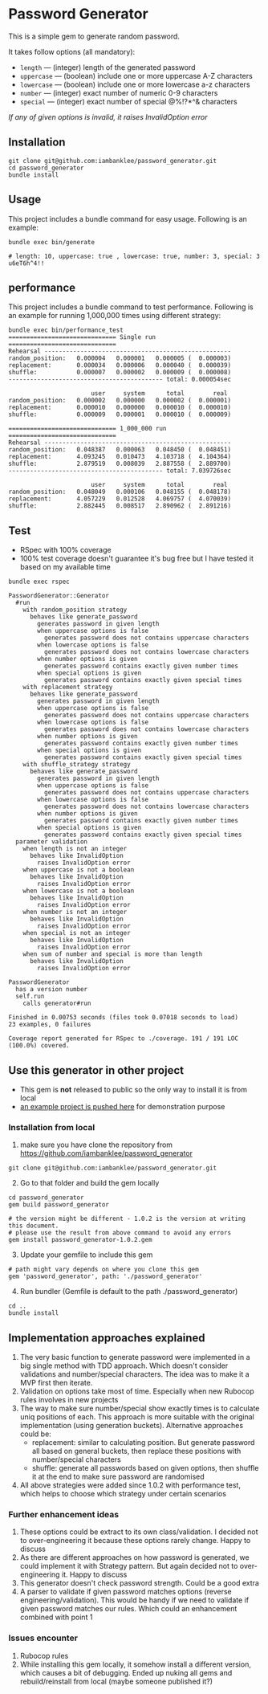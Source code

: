 # Password Generator
This is a simple gem to generate random password.

It takes follow options (all mandatory):
- `length` — (integer) length of the generated password
- `uppercase` — (boolean) include one or more uppercase A-Z characters
- `lowercase` — (boolean) include one or more lowercase a-z characters
- `number` — (integer) exact number of numeric 0-9 characters
- `special` — (integer) exact number of special @%!?*^& characters

*If any of given options is invalid, it raises InvalidOption error*

## Installation
```
git clone git@github.com:iambanklee/password_generator.git
cd password_generator
bundle install
```

## Usage
This project includes a bundle command for easy usage. Following is an example:
```
bundle exec bin/generate

# length: 10, uppercase: true , lowercase: true, number: 3, special: 3 
u6eT6h^4!!
```

## performance
This project includes a bundle command to test performance. Following is an example for running 1,000,000 times using different strategy:
```
bundle exec bin/performance_test
============================== Single run ==============================
Rehearsal ----------------------------------------------------
random_position:   0.000004   0.000001   0.000005 (  0.000003)
replacement:       0.000034   0.000006   0.000040 (  0.000039)
shuffle:           0.000007   0.000002   0.000009 (  0.000008)
------------------------------------------- total: 0.000054sec

                       user     system      total        real
random_position:   0.000002   0.000000   0.000002 (  0.000001)
replacement:       0.000010   0.000000   0.000010 (  0.000010)
shuffle:           0.000009   0.000001   0.000010 (  0.000009)

============================== 1_000_000 run ==============================
Rehearsal ----------------------------------------------------
random_position:   0.048387   0.000063   0.048450 (  0.048451)
replacement:       4.093245   0.010473   4.103718 (  4.104364)
shuffle:           2.879519   0.008039   2.887558 (  2.889700)
------------------------------------------- total: 7.039726sec

                       user     system      total        real
random_position:   0.048049   0.000106   0.048155 (  0.048178)
replacement:       4.057229   0.012528   4.069757 (  4.070039)
shuffle:           2.882445   0.008517   2.890962 (  2.891216)
```

## Test
- RSpec with 100% coverage
- 100% test coverage doesn't guarantee it's bug free but I have tested it based on my available time
```
bundle exec rspec

PasswordGenerator::Generator
  #run
    with random_position strategy
      behaves like generate_password
        generates password in given length
        when uppercase options is false
          generates password does not contains uppercase characters
        when lowercase options is false
          generates password does not contains lowercase characters
        when number options is given
          generates password contains exactly given number times
        when special options is given
          generates password contains exactly given special times
    with replacement strategy
      behaves like generate_password
        generates password in given length
        when uppercase options is false
          generates password does not contains uppercase characters
        when lowercase options is false
          generates password does not contains lowercase characters
        when number options is given
          generates password contains exactly given number times
        when special options is given
          generates password contains exactly given special times
    with shuffle_strategy strategy
      behaves like generate_password
        generates password in given length
        when uppercase options is false
          generates password does not contains uppercase characters
        when lowercase options is false
          generates password does not contains lowercase characters
        when number options is given
          generates password contains exactly given number times
        when special options is given
          generates password contains exactly given special times
  parameter validation
    when length is not an integer
      behaves like InvalidOption
        raises InvalidOption error
    when uppercase is not a boolean
      behaves like InvalidOption
        raises InvalidOption error
    when lowercase is not a boolean
      behaves like InvalidOption
        raises InvalidOption error
    when number is not an integer
      behaves like InvalidOption
        raises InvalidOption error
    when special is not an integer
      behaves like InvalidOption
        raises InvalidOption error
    when sum of number and special is more than length
      behaves like InvalidOption
        raises InvalidOption error

PasswordGenerator
  has a version number
  self.run
    calls generator#run

Finished in 0.00753 seconds (files took 0.07018 seconds to load)
23 examples, 0 failures

Coverage report generated for RSpec to ./coverage. 191 / 191 LOC (100.0%) covered.
```

## Use this generator in other project
- This gem is **not** released to public so the only way to install it is from local
- [an example project is pushed here](https://github.com/iambanklee/password-project) for demonstration purpose

### Installation from local
1. make sure you have clone the repository from https://github.com/iambanklee/password_generator
```
git clone git@github.com:iambanklee/password_generator.git
```
2. Go to that folder and build the gem locally
```
cd password_generator
gem build password_generator

# the version might be different - 1.0.2 is the version at writing this document.
# please use the result from above command to avoid any errors
gem install password_generator-1.0.2.gem
```
3. Update your gemfile to include this gem
```
# path might vary depends on where you clone this gem
gem 'password_generator', path: './password_generator'
```
4. Run bundler (Gemfile is default to the path ./password_generator)
```
cd ..
bundle install
```

## Implementation approaches explained
1. The very basic function to generate password were implemented in a big single method with TDD approach. 
Which doesn't consider validations and number/special characters. 
The idea was to make it a MVP first then iterate.
2. Validation on options take most of time. Especially when new Rubocop rules involves in new projects  
3. The way to make sure number/special show exactly times is to calculate uniq positions of each. 
This approach is more suitable with the original implementation (using generation buckets). Alternative approaches could be:
   - replacement: similar to calculating position. But generate password all based on general buckets, then replace these positions with number/special characters
   - shuffle: generate all passwords based on given options, then shuffle it at the end to make sure password are randomised
4. All above strategies were added since 1.0.2 with performance test, which helps to choose which strategy under certain scenarios

### Further enhancement ideas
1. These options could be extract to its own class/validation. I decided not to over-engineering it because these options rarely change. Happy to discuss
2. As there are different approaches on how password is generated, we could implement it with Strategy pattern. But again decided not to over-engineering it. Happy to discuss
3. This generator doesn't check password strength. Could be a good extra
4. A parser to validate if given password matches options (reverse engineering/validation). This would be handy if we need to validate if given password matches our rules. Which could an enhancement combined with point 1

### Issues encounter
1. Rubocop rules
2. While installing this gem locally, it somehow install a different version, which causes a bit of debugging. Ended up nuking all gems and rebuild/reinstall from local (maybe someone published it?)
